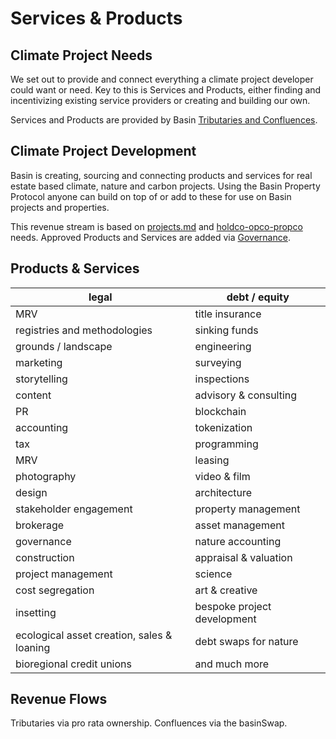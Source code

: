 # Services & Products

## Climate Project Needs

We set out to provide and connect everything a climate project developer could want or need.  Key to this is Services and Products, either finding and incentivizing existing service providers or creating and building our own.

Services and Products are provided by Basin [Tributaries and Confluences](../../what/usdbasin-refi-mechanism/tributaries-and-confluences/).

## Climate Project Development

Basin is creating, sourcing and connecting products and services for real estate based climate, nature and carbon projects. Using the Basin Property Protocol anyone can build on top of or add to these for use on Basin projects and properties.

This revenue stream is based on [projects.md](../strategy/projects.md "mention") and [holdco-opco-propco](../business-model/holdco-opco-propco/ "mention") needs.  Approved Products and Services are added via [Governance](../../what/governance/).

## Products & Services

| legal                                      | debt / equity               |
| ------------------------------------------ | --------------------------- |
| MRV                                        | title insurance             |
| registries and methodologies               | sinking funds               |
| grounds / landscape                        | engineering                 |
| marketing                                  | surveying                   |
| storytelling                               | inspections                 |
| content                                    | advisory & consulting       |
| PR                                         | blockchain                  |
| accounting                                 | tokenization                |
| tax                                        | programming                 |
| MRV                                        | leasing                     |
| photography                                | video & film                |
| design                                     | architecture                |
| stakeholder engagement                     | property management         |
| brokerage                                  | asset management            |
| governance                                 | nature accounting           |
| construction                               | appraisal & valuation       |
| project management                         | science                     |
| cost segregation                           | art & creative              |
| insetting                                  | bespoke project development |
| ecological asset creation, sales & loaning | debt swaps for nature       |
| bioregional credit unions                  | and much more               |

## Revenue Flows

Tributaries via pro rata ownership.  Confluences via the basinSwap.

